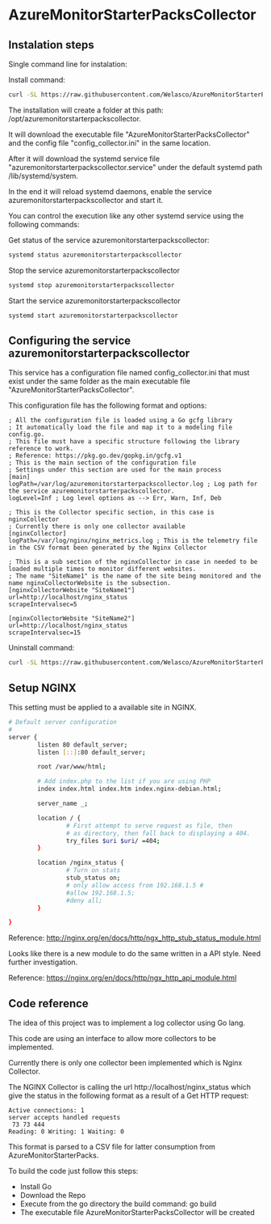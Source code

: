 # AzureMonitorStarterPacksCollector

## Instalation steps

Single command line for instalation:

Install command:
```bash
curl -SL https://raw.githubusercontent.com/Welasco/AzureMonitorStarterPacksCollector/main/install.sh | sudo -E bash -
```

The installation will create a folder at this path: /opt/azuremonitorstarterpackscollector.

It will download the executable file "AzureMonitorStarterPacksCollector" and the config file "config_collector.ini" in the same location.

After it will download the systemd service file "azuremonitorstarterpackscollector.service" under the default systemd path /lib/systemd/system.

In the end it will reload systemd daemons, enable the service azuremonitorstarterpackscollector and start it.

You can control the execution like any other systemd service using the following commands:

Get status of the service azuremonitorstarterpackscollector:
```bash
systemd status azuremonitorstarterpackscollector
```

Stop the service azuremonitorstarterpackscollector
```bash
systemd stop azuremonitorstarterpackscollector
```

Start the service azuremonitorstarterpackscollector
```bash
systemd start azuremonitorstarterpackscollector
```
## Configuring the service azuremonitorstarterpackscollector
This service has a configuration file named config_collector.ini that must exist under the same folder as the main executable file "AzureMonitorStarterPacksCollector".

This configuration file has the following format and options:

```config
; All the configuration file is loaded using a Go gcfg library
; It automatically load the file and map it to a modeling file config.go. 
; This file must have a specific structure following the library reference to work.
; Reference: https://pkg.go.dev/gopkg.in/gcfg.v1
; This is the main section of the configuration file
; Settings under this section are used for the main process
[main]
logPath=/var/log/azuremonitorstarterpackscollector.log ; Log path for the service azuremonitorstarterpackscollector.
logLevel=Inf ; Log level options as --> Err, Warn, Inf, Deb

; This is the Collector specific section, in this case is nginxCollector
; Currently there is only one collector available
[nginxCollector]
logPath=/var/log/nginx/nginx_metrics.log ; This is the telemetry file in the CSV format been generated by the Nginx Collector

; This is a sub section of the nginxCollector in case in needed to be loaded multiple times to monitor different websites.
; The name "SiteName1" is the name of the site being monitored and the name nginxCollectorWebsite is the subsection.
[nginxCollectorWebsite "SiteName1"]
url=http://localhost/nginx_status
scrapeIntervalsec=5

[nginxCollectorWebsite "SiteName2"]
url=http://localhost/nginx_status
scrapeIntervalsec=15
```

Uninstall command:
```bash
curl -SL https://raw.githubusercontent.com/Welasco/AzureMonitorStarterPacksCollector/main/uninstall.sh | sudo -E bash -
```

## Setup NGINX

This setting must be applied to a available site in NGINX.

```bash
# Default server configuration
#
server {
        listen 80 default_server;
        listen [::]:80 default_server;

        root /var/www/html;

        # Add index.php to the list if you are using PHP
        index index.html index.htm index.nginx-debian.html;

        server_name _;

        location / {
                # First attempt to serve request as file, then
                # as directory, then fall back to displaying a 404.
                try_files $uri $uri/ =404;
        }

        location /nginx_status {
                # Turn on stats
                stub_status on;
                # only allow access from 192.168.1.5 #
                #allow 192.168.1.5;
                #deny all;
        }

}
```
Reference: http://nginx.org/en/docs/http/ngx_http_stub_status_module.html

Looks like there is a new module to do the same written in a API style. Need further investigation.

Reference: https://nginx.org/en/docs/http/ngx_http_api_module.html

## Code reference

The idea of this project was to implement a log collector using Go lang.

This code are using an interface to allow more collectors to be implemented.

Currently there is only one collector been implemented which is Nginx Collector.

The NGINX Collector is calling the url http://localhost/nginx_status which give the status in the following format as a result of a Get HTTP request:

```
Active connections: 1 
server accepts handled requests
 73 73 444 
Reading: 0 Writing: 1 Waiting: 0
```

This format is parsed to a CSV file for latter consumption from AzureMonitorStarterPacks.

To build the code just follow this steps:

- Install Go
- Download the Repo
- Execute from the go directory the build command: go build
- The executable file AzureMonitorStarterPacksCollector will be created